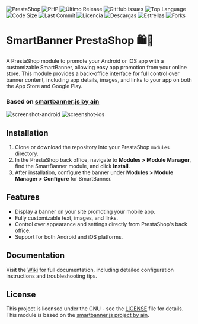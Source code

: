 ![PrestaShop](https://img.shields.io/badge/PrestaShop-8.x-blue.svg)
![PHP](https://img.shields.io/badge/PHP-8.0%20%7C%208.1-8892BF.svg?style=flat-square)
![Último Release](https://img.shields.io/github/v/release/JoseManuelPedraja/smartbanner?include_prereleases)
![GitHub issues](https://img.shields.io/github/issues/JoseManuelPedraja/smartbanner)
![Top Language](https://img.shields.io/github/languages/top/JoseManuelPedraja/smartbanner)
![Code Size](https://img.shields.io/github/languages/code-size/JoseManuelPedraja/smartbanner)
![Last Commit](https://img.shields.io/github/last-commit/JoseManuelPedraja/smartbanner)
![Licencia](https://img.shields.io/github/license/JoseManuelPedraja/smartbanner)
![Descargas](https://img.shields.io/github/downloads/JoseManuelPedraja/smartbanner/total)
![Estrellas](https://img.shields.io/github/stars/JoseManuelPedraja/smartbanner?style=social)
![Forks](https://img.shields.io/github/forks/JoseManuelPedraja/smartbanner?style=social)

# SmartBanner PrestaShop 🛍️📱

A PrestaShop module to promote your Android or iOS app with a customizable SmartBanner, allowing easy app promotion from your online store. This module provides a back-office interface for full control over banner content, including app details, images, and links to your app on both the App Store and Google Play.

### Based on [smartbanner.js by ain](https://github.com/ain/smartbanner.js/tree/main)

![screenshot-android](https://github.com/user-attachments/assets/23b4bf9e-b12d-4a0d-b856-502a06802d18)
![screenshot-ios](https://github.com/user-attachments/assets/6a58743c-4664-450f-b671-84e270ebeb04)


## Installation

1. Clone or download the repository into your PrestaShop `modules` directory.
2. In the PrestaShop back office, navigate to **Modules > Module Manager**, find the SmartBanner module, and click **Install**.
3. After installation, configure the banner under **Modules > Module Manager > Configure** for SmartBanner.

## Features

- Display a banner on your site promoting your mobile app.
- Fully customizable text, images, and links.
- Control over appearance and settings directly from PrestaShop's back office.
- Support for both Android and iOS platforms.

## Documentation

Visit the [Wiki](https://github.com/Representaciones-Pedraja/smartbanner/wiki) for full documentation, including detailed configuration instructions and troubleshooting tips.

## License

This project is licensed under the GNU - see the [LICENSE](LICENSE) file for details. This module is based on the [smartbanner.js project by ain](https://github.com/ain/smartbanner.js/tree/main).

